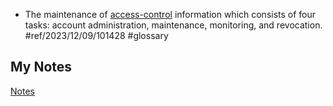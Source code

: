 - The maintenance of [access-control](access-control.md) information which consists of four tasks: account administration, maintenance, monitoring, and revocation. #ref/2023/12/09/101428 #glossary
## My Notes
[Notes](mynotes/access-management-notes.md)

